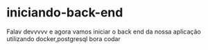 # iniciando-back-end
Falav devvvvv e agora vamos iniciar o back end da nossa aplicação utilizando docker,postgresql bora codar
